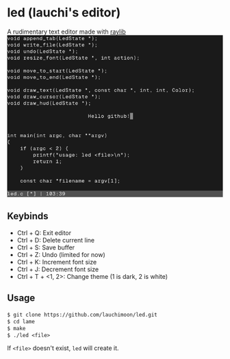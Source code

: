 # led (lauchi's editor)
A rudimentary text editor made with [raylib](https://github.com/raysan5/raylib)
![](https://raw.githubusercontent.com/lauchimoon/lame/refs/heads/main/assets/ss.png)

## Keybinds
- Ctrl + Q: Exit editor
- Ctrl + D: Delete current line
- Ctrl + S: Save buffer
- Ctrl + Z: Undo (limited for now)
- Ctrl + K: Increment font size
- Ctrl + J: Decrement font size
- Ctrl + T + <1, 2>: Change theme (1 is dark, 2 is white)

## Usage
```
$ git clone https://github.com/lauchimoon/led.git
$ cd lame
$ make
$ ./led <file>
```
If `<file>` doesn't exist, `led` will create it.
